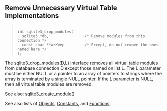 ## Remove Unnecessary Virtual Table Implementations




> ```
> 
> int sqlite3_drop_modules(
>   sqlite3 *db,                /* Remove modules from this connection */
>   const char **azKeep         /* Except, do not remove the ones named here */
> );
> 
> ```



The sqlite3\_drop\_modules(D,L) interface removes all virtual
table modules from database connection D except those named on list L.
The L parameter must be either NULL or a pointer to an array of pointers
to strings where the array is terminated by a single NULL pointer.
If the L parameter is NULL, then all virtual table modules are removed.


See also: [sqlite3\_create\_module()](../c3ref/create_module.html)


See also lists of
 [Objects](../c3ref/objlist.html),
 [Constants](../c3ref/constlist.html), and
 [Functions](../c3ref/funclist.html).


